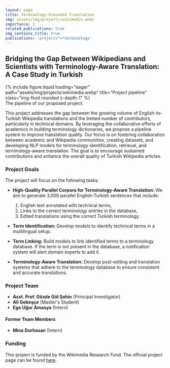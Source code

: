 ```yaml
---
layout: page
title: Terminology-Grounded Translation
img: assets/img/projects/wikimedia.webp
importance: 2
related_publications: true
img_contains_title: true
publications: 'projects^=*terminology'
---
```


## Bridging the Gap Between Wikipedians and Scientists with Terminology-Aware Translation: A Case Study in Turkish

<div class="row">
    <div class="col-sm mt-3 mt-md-0">
        {% include figure.liquid loading="eager" path="assets/img/projects/wikimedia.webp" title="Project pipeline" class="img-fluid rounded z-depth-1" %}
    </div>
</div>
<div class="caption">
    The pipeline of our proposed project.
</div>

This project addresses the gap between the growing volume of English-to-Turkish Wikipedia translations and the limited number of contributors, particularly in technical domains. By leveraging the collaborative efforts of academics in building terminology dictionaries, we propose a pipeline system to improve translation quality. Our focus is on fostering collaboration between academic and Wikipedia communities, creating datasets, and developing NLP models for terminology identification, retrieval, and terminology-aware translation. The goal is to encourage sustained contributions and enhance the overall quality of Turkish Wikipedia articles.

### Project Goals

The project will focus on the following tasks:

- **High-Quality Parallel Corpora for Terminology-Aware Translation:** We aim to generate 3,000 parallel English-Turkish sentences that include: 
    1. English text annotated with technical terms,
    2. Links to the correct terminology entries in the database,
    3. Edited translations using the correct Turkish terminology.

- **Term Identification:** Develop models to identify technical terms in a multilingual setup.

- **Term Linking:** Build models to link identified terms to a terminology database. If the term is not present in the database, a notification system will alert domain experts to add it.

- **Terminology-Aware Translation:** Develop post-editing and translation systems that adhere to the terminology database to ensure consistent and accurate translations.


### Project Team

- **Asst. Prof. Gözde Gül Şahin** (Principal Investigator)  
- **Ali Gebeşçe** (Master's Student)  
- **Ege Uğur Amasya** (Intern)  

#### Former Team Members
- **Mina Durhasan** (Intern)


### Funding

This project is funded by the Wikimedia Research Fund. The official project page can be found [here](https://meta.wikimedia.org/wiki/Grants:Programs/Wikimedia_Research_Fund/Bridging_the_Gap_Between_Wikipedians_and_Scientists_with_Terminology-Aware_Translation:_A_Case_Study_in_Turkish).
